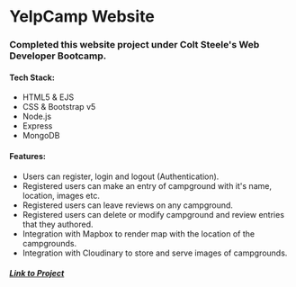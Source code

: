 # YelpCamp Website

### Completed this website project under Colt Steele's Web Developer Bootcamp.

#### Tech Stack:
* HTML5 & EJS
* CSS & Bootstrap v5
* Node.js
* Express
* MongoDB

#### Features:
* Users can register, login and logout (Authentication).
* Registered users can make an entry of campground with it's name, location, images etc.
* Registered users can leave reviews on any campground.
* Registered users can delete or modify campground and review entries that they authored.
* Integration with Mapbox to render map with the location of the campgrounds.
* Integration with Cloudinary to store and serve images of campgrounds.

##### [Link to Project](https://morning-harbor-26887.herokuapp.com/)
